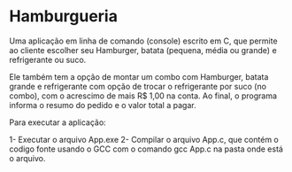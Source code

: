 # Hamburgueria

Uma aplicação em linha de comando (console) escrito em C, que permite ao cliente
escolher seu Hamburger, batata (pequena,
média ou grande) e refrigerante ou suco.

Ele também tem a opção de montar um
combo com Hamburger, batata grande e
refrigerante com opção de trocar o refrigerante por suco
(no combo), com o acrescimo de  mais R$ 1,00
na conta.
Ao final, o programa informa o resumo do pedido e o valor
total a pagar.

Para executar a aplicação:

1- Executar o arquivo App.exe
2- Compilar o arquivo App.c, que contém o codigo fonte usando o GCC com o comando gcc App.c na pasta onde está o arquivo.

